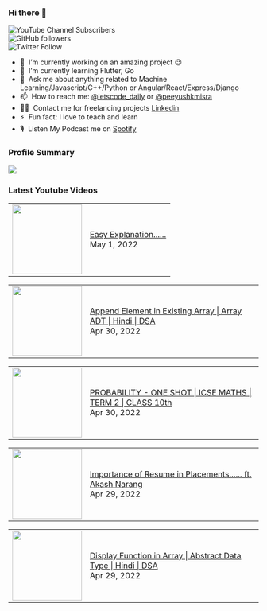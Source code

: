 ### Hi there 👋

![YouTube Channel Subscribers](https://img.shields.io/youtube/channel/subscribers/UCgmk1KXmrHXt_DO0kScyVmQ?style=social)  
![GitHub followers](https://img.shields.io/github/followers/misrapk?style=social)  
![Twitter Follow](https://img.shields.io/twitter/follow/peeyushkmisra?style=social)

- 🔭 &nbsp;I’m currently working on an amazing project :wink:
- 🌱 &nbsp;I’m currently learning Flutter, Go
- 💬 &nbsp;Ask me about anything related to Machine Learning/Javascript/C++/Python or Angular/React/Express/Django
- 📫 &nbsp;How to reach me: [@letscode_daily](https://www.instagram.com/letscode_daily/) or [@peeyushkmisra](https://www.instagram.com/peeyushkmisra/)
- 👨‍💻 &nbsp;Contact me for freelancing projects [Linkedin](https://www.linkedin.com/in/peeyushkmisra/)
- ⚡ &nbsp;Fun fact: I love to teach and learn
- 🎙 &nbsp;Listen My Podcast me on [Spotify](https://open.spotify.com/show/5HlTHA4yxnj56N1klajpQc)

### Profile Summary

![](https://github-profile-summary-cards.vercel.app/api/cards/profile-details?username=misrapk&theme=dracula)

### Latest Youtube Videos

<!-- YOUTUBE:START --><table><tr><td><a href="https://www.youtube.com/watch?v=mGKQrtRFVJE"><img width="140px" src="https://i.ytimg.com/vi/mGKQrtRFVJE/mqdefault.jpg"></a></td>
<td><a href="https://www.youtube.com/watch?v=mGKQrtRFVJE">Easy Explanation......</a><br/>May 1, 2022</td></tr></table>
<table><tr><td><a href="https://www.youtube.com/watch?v=nbl6Lx_xsGY"><img width="140px" src="https://i.ytimg.com/vi/nbl6Lx_xsGY/mqdefault.jpg"></a></td>
<td><a href="https://www.youtube.com/watch?v=nbl6Lx_xsGY">Append Element in Existing Array | Array ADT  | Hindi | DSA</a><br/>Apr 30, 2022</td></tr></table>
<table><tr><td><a href="https://www.youtube.com/watch?v=zCB_XOMLJic"><img width="140px" src="https://i.ytimg.com/vi/zCB_XOMLJic/mqdefault.jpg"></a></td>
<td><a href="https://www.youtube.com/watch?v=zCB_XOMLJic">PROBABILITY - ONE SHOT | ICSE MATHS | TERM 2 | CLASS 10th</a><br/>Apr 30, 2022</td></tr></table>
<table><tr><td><a href="https://www.youtube.com/watch?v=mJJWnDvIl48"><img width="140px" src="https://i.ytimg.com/vi/mJJWnDvIl48/mqdefault.jpg"></a></td>
<td><a href="https://www.youtube.com/watch?v=mJJWnDvIl48">Importance of Resume in Placements...... ft. Akash Narang</a><br/>Apr 29, 2022</td></tr></table>
<table><tr><td><a href="https://www.youtube.com/watch?v=hjM2Kewt83U"><img width="140px" src="https://i.ytimg.com/vi/hjM2Kewt83U/mqdefault.jpg"></a></td>
<td><a href="https://www.youtube.com/watch?v=hjM2Kewt83U">Display Function in Array | Abstract Data Type  | Hindi | DSA</a><br/>Apr 29, 2022</td></tr></table>
<!-- YOUTUBE:END -->
